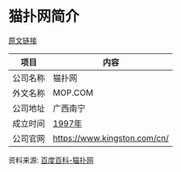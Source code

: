 # 猫扑网简介

[原文链接](https://www.it-this-year.com/2020/04/22/156)

|项目|内容|
|-----|-----|
|公司名称|猫扑网|
|外文名称|MOP.COM|
|公司地址|广西南宁|
|成立时间|[1997年](https://www.it-this-year.com/1911/)|
|公司官网|https://www.kingston.com/cn/|

资料来源: 
[百度百科-猫扑网](https://baike.baidu.com/item/%E7%8C%AB%E6%89%91%E7%BD%91?fromtitle=%E7%8C%AB%E6%89%91&fromid=146210)